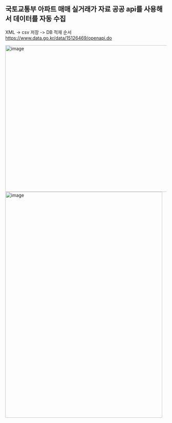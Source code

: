 ## 국토교통부 아파트 매매 실거래가 자료 공공 api를 사용해서 데이터를 자동 수집
XML -> csv 저장 -> DB 적재 순서
https://www.data.go.kr/data/15126469/openapi.do

<img width="684" height="457" alt="image" src="https://github.com/user-attachments/assets/d26ad642-c2b0-4366-9d38-048e91b9d030" />
<img width="490" height="704" alt="image" src="https://github.com/user-attachments/assets/1cf5651b-076f-46de-a3d7-66ad73a16fb9" />
